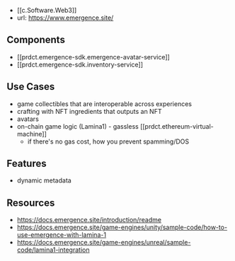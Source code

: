 
- [[c.Software.Web3]]
- url: https://www.emergence.site/

## Components

- [[prdct.emergence-sdk.emergence-avatar-service]]
- [[prdct.emergence-sdk.inventory-service]]
## Use Cases

- game collectibles that are interoperable across experiences
- crafting with NFT ingredients that outputs an NFT
- avatars
- on-chain game logic (Lamina1) - gassless [[prdct.ethereum-virtual-machine]]
  - if there's no gas cost, how you prevent spamming/DOS

## Features

- dynamic metadata


## Resources

- https://docs.emergence.site/introduction/readme
- https://docs.emergence.site/game-engines/unity/sample-code/how-to-use-emergence-with-lamina-1 
- https://docs.emergence.site/game-engines/unreal/sample-code/lamina1-integration 
